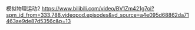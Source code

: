模拟物理运动2
https://www.bilibili.com/video/BV1Zm421g7oi?spm_id_from=333.788.videopod.episodes&vd_source=a4e095d68862da71463ae9de87d5356c&p=13